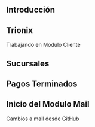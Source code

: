 ##  Introducción

## Trionix


Trabajando en Modulo Cliente


## Sucursales


## Pagos Terminados


## Inicio del Modulo Mail

Cambios a mail desde GitHub

